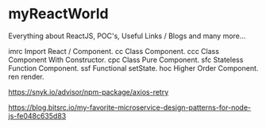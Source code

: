 # myReactWorld
Everything about ReactJS, POC's, Useful Links / Blogs and many more... 

imrc	Import React / Component.
cc	Class Component.
ccc	Class Component With Constructor.
cpc	Class Pure Component.
sfc	Stateless Function Component.
ssf	Functional setState.
hoc	Higher Order Component.
ren	render.


https://snyk.io/advisor/npm-package/axios-retry

https://blog.bitsrc.io/my-favorite-microservice-design-patterns-for-node-js-fe048c635d83
